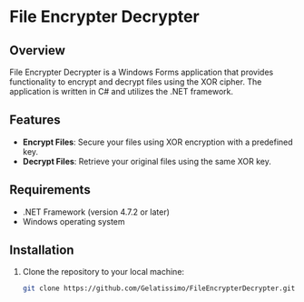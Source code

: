 # File Encrypter Decrypter

## Overview
File Encrypter Decrypter is a Windows Forms application that provides functionality to encrypt and decrypt files using the XOR cipher. The application is written in C# and utilizes the .NET framework.

## Features
- **Encrypt Files**: Secure your files using XOR encryption with a predefined key.
- **Decrypt Files**: Retrieve your original files using the same XOR key.

## Requirements
- .NET Framework (version 4.7.2 or later)
- Windows operating system

## Installation
1. Clone the repository to your local machine:
   ```bash
   git clone https://github.com/Gelatissimo/FileEncrypterDecrypter.git
